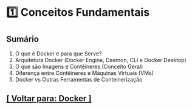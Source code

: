 # 1️⃣ Conceitos Fundamentais

## Sumário

1. O que é Docker e para que Serve?
2. Arquitetura Docker (Docker Engine, Daemon, CLI e Docker Desktop)
3. O que são Imagens e Contêineres (Conceito Geral)
4. Diferença entre Contêineres e Máquinas Virtuais (VMs)
5. Docker vs Outras Ferramentas de Conteinerização

## [[ Voltar para: Docker ]](../docker.md)
